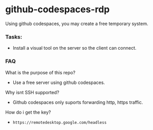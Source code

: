 # github-codespaces-rdp
Using github codespaces, you may create a free temporary system.


### Tasks:
- Install a visual tool on the server so the client can connect.

### FAQ

What is the purpose of this repo?
- Use a free server using github codespaces.

Why isnt SSH supported?
- Github codespaces only suports forwarding http, https traffic.

How do i get the key?

- `https://remotedesktop.google.com/headless`
